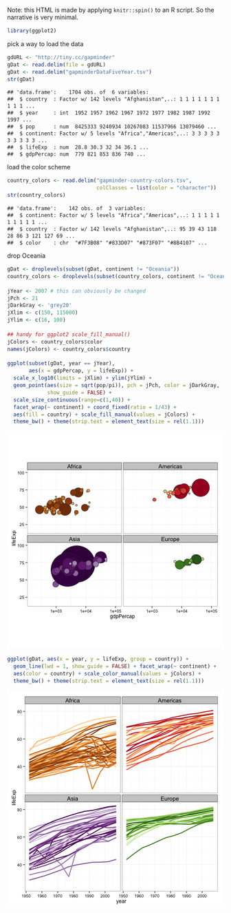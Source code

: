 


Note: this HTML is made by applying `knitr::spin()` to an R script. So the
narrative is very minimal.


```r
library(ggplot2)
```

pick a way to load the data


```r
gdURL <- "http://tiny.cc/gapminder"
gDat <- read.delim(file = gdURL) 
gDat <- read.delim("gapminderDataFiveYear.tsv")
str(gDat)
```

```
## 'data.frame':	1704 obs. of  6 variables:
##  $ country  : Factor w/ 142 levels "Afghanistan",..: 1 1 1 1 1 1 1 1 1 1 ...
##  $ year     : int  1952 1957 1962 1967 1972 1977 1982 1987 1992 1997 ...
##  $ pop      : num  8425333 9240934 10267083 11537966 13079460 ...
##  $ continent: Factor w/ 5 levels "Africa","Americas",..: 3 3 3 3 3 3 3 3 3 3 ...
##  $ lifeExp  : num  28.8 30.3 32 34 36.1 ...
##  $ gdpPercap: num  779 821 853 836 740 ...
```

load the color scheme


```r
country_colors <- read.delim("gapminder-country-colors.tsv",
                             colClasses = list(color = "character"))
str(country_colors)
```

```
## 'data.frame':	142 obs. of  3 variables:
##  $ continent: Factor w/ 5 levels "Africa","Americas",..: 1 1 1 1 1 1 1 1 1 1 ...
##  $ country  : Factor w/ 142 levels "Afghanistan",..: 95 39 43 118 28 86 3 121 127 69 ...
##  $ color    : chr  "#7F3B08" "#833D07" "#873F07" "#8B4107" ...
```

drop Oceania


```r
gDat <- droplevels(subset(gDat, continent != "Oceania"))
country_colors <- droplevels(subset(country_colors, continent != "Oceania"))

jYear <- 2007 # this can obviously be changed
jPch <- 21
jDarkGray <- 'grey20'
jXlim <- c(150, 115000)
jYlim <- c(16, 100)

## handy for ggplot2 scale_fill_manual()
jColors <- country_colors$color
names(jColors) <- country_colors$country

ggplot(subset(gDat, year == jYear),
       aes(x = gdpPercap, y = lifeExp)) +
  scale_x_log10(limits = jXlim) + ylim(jYlim) +
  geom_point(aes(size = sqrt(pop/pi)), pch = jPch, color = jDarkGray,
             show_guide = FALSE) + 
  scale_size_continuous(range=c(1,40)) +
  facet_wrap(~ continent) + coord_fixed(ratio = 1/43) +
  aes(fill = country) + scale_fill_manual(values = jColors) +
  theme_bw() + theme(strip.text = element_text(size = rel(1.1)))
```

![plot of chunk unnamed-chunk-4](figure/shock-awe-unnamed-chunk-41.png) 

```r
ggplot(gDat, aes(x = year, y = lifeExp, group = country)) +
  geom_line(lwd = 1, show_guide = FALSE) + facet_wrap(~ continent) +
  aes(color = country) + scale_color_manual(values = jColors) +
  theme_bw() + theme(strip.text = element_text(size = rel(1.1)))
```

![plot of chunk unnamed-chunk-4](figure/shock-awe-unnamed-chunk-42.png) 

